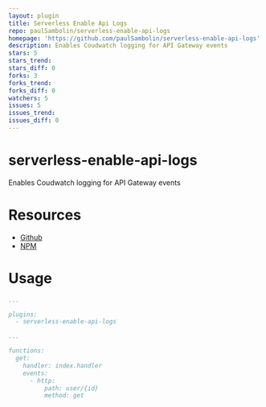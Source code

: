 ```yaml
---
layout: plugin
title: Serverless Enable Api Logs
repo: paulSambolin/serverless-enable-api-logs
homepage: 'https://github.com/paulSambolin/serverless-enable-api-logs'
description: Enables Coudwatch logging for API Gateway events
stars: 5
stars_trend: 
stars_diff: 0
forks: 3
forks_trend: 
forks_diff: 0
watchers: 5
issues: 5
issues_trend: 
issues_diff: 0
---
```



# serverless-enable-api-logs
Enables Coudwatch logging for API Gateway events

# Resources
- [Github](https://github.com/paulSambolin/serverless-enable-api-logs)
- [NPM](https://www.npmjs.com/package/serverless-enable-api-logs)

# Usage
```yaml
...

plugins:
  - serverless-enable-api-logs

...

functions:
  get:
    handler: index.handler
    events:
      - http:
          path: user/{id}
          method: get
```
